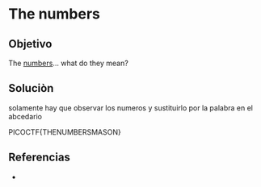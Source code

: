# The numbers
## Objetivo
The [numbers](https://jupiter.challenges.picoctf.org/static/f209a32253affb6f547a585649ba4fda/the_numbers.png)... what do they mean?

## Soluciòn
solamente hay que observar los numeros y sustituirlo por la palabra en el abcedario 

PICOCTF{THENUMBERSMASON}

## Referencias
- []()